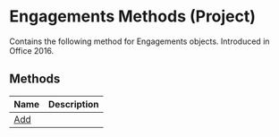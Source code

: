 
# Engagements Methods (Project)

Contains the following method for Engagements objects. Introduced in Office 2016.


## Methods



|**Name**|**Description**|
|:-----|:-----|
|[Add](c3871f6a-ce2f-d0ae-ed91-658afaae25dd.md)||
